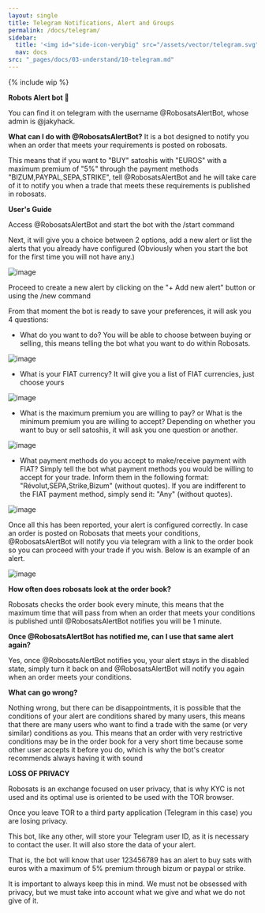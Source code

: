 ```yaml
---
layout: single
title: Telegram Notifications, Alert and Groups
permalink: /docs/telegram/
sidebar:
  title: '<img id="side-icon-verybig" src="/assets/vector/telegram.svg"/>Telegram'
  nav: docs
src: "_pages/docs/03-understand/10-telegram.md"
---
```


<!-- Cover: telegram notification bot: how to enable (on phone and desktop). What are the privacy trade offs. Alert bot (Jacky). Telegram public support group, different language group. Warning: never reply to privates. Never share your robot token -->

{% include wip %}

**Robots Alert bot 🔔**

You can find it on telegram with the username @RobosatsAlertBot, whose admin is @jakyhack.

**What can I do with @RobosatsAlertBot?**
It is a bot designed to notify you when an order that meets your requirements is posted on robosats.

This means that if you want to "BUY" satoshis with "EUROS" with a maximum premium of "5%" through the payment methods "BIZUM,PAYPAL,SEPA,STRIKE", tell @RobosatsAlertBot and he will take care of it to notify you when a trade that meets these requirements is published in robosats.

**User's Guide**

Access @RobosatsAlertBot and start the bot with the /start command

Next, it will give you a choice between 2 options, add a new alert or list the alerts that you already have configured (Obviously when you start the bot for the first time you will not have any.)

![image](https://user-images.githubusercontent.com/47178010/170114653-f1d22f61-1db3-4a6a-b38c-5542a1b76648.png)

Proceed to create a new alert by clicking on the "+ Add new alert" button or using the /new command

From that moment the bot is ready to save your preferences, it will ask you 4 questions:
- What do you want to do? You will be able to choose between buying or selling, this means telling the bot what you want to do within Robosats.

![image](https://user-images.githubusercontent.com/47178010/170114706-a4226028-50a5-414e-8ae8-c44f90833ff6.png)

- What is your FIAT currency? It will give you a list of FIAT currencies, just choose yours

![image](https://user-images.githubusercontent.com/47178010/170114837-3e83f1c9-035a-4b59-8c8e-043f77995a33.png)

- What is the maximum premium you are willing to pay? or What is the minimum premium you are willing to accept? Depending on whether you want to buy or sell satoshis, it will ask you one question or another.

![image](https://user-images.githubusercontent.com/47178010/170115618-66117113-e702-4faa-b02d-a8101244f7da.png)

- What payment methods do you accept to make/receive payment with FIAT? Simply tell the bot what payment methods you would be willing to accept for your trade. Inform them in the following format: "Révolut,SEPA,Strike,Bizum" (without quotes). If you are indifferent to the FIAT payment method, simply send it: "Any" (without quotes).

![image](https://user-images.githubusercontent.com/47178010/170115693-7378b25a-93af-4ad3-ad7e-d0185364003d.png)


Once all this has been reported, your alert is configured correctly. In case an order is posted on Robosats that meets your conditions, @RobosatsAlertBot will notify you via telegram with a link to the order book so you can proceed with your trade if you wish. Below is an example of an alert.

![image](https://user-images.githubusercontent.com/47178010/170116003-6316c10a-0c6f-44bc-8eb6-17a1df8e1f3f.png)

**How often does robosats look at the order book?**

Robosats checks the order book every minute, this means that the maximum time that will pass from when an order that meets your conditions is published until @RobosatsAlertBot notifies you will be 1 minute.

**Once @RobosatsAlertBot has notified me, can I use that same alert again?**

Yes, once @RobosatsAlertBot notifies you, your alert stays in the disabled state, simply turn it back on and @RobosatsAlertBot will notify you again when an order meets your conditions.

**What can go wrong?**

Nothing wrong, but there can be disappointments, it is possible that the conditions of your alert are conditions shared by many users, this means that there are many users who want to find a trade with the same (or very similar) conditions as you. This means that an order with very restrictive conditions may be in the order book for a very short time because some other user accepts it before you do, which is why the bot's creator recommends always having it with sound

**LOSS OF PRIVACY**

Robosats is an exchange focused on user privacy, that is why KYC is not used and its optimal use is oriented to be used with the TOR browser.

Once you leave TOR to a third party application (Telegram in this case) you are losing privacy.

This bot, like any other, will store your Telegram user ID, as it is necessary to contact the user. It will also store the data of your alert.

That is, the bot will know that user 123456789 has an alert to buy sats with euros with a maximum of 5% premium through bizum or paypal or strike.

It is important to always keep this in mind. We must not be obsessed with privacy, but we must take into account what we give and what we do not give of it.

